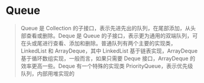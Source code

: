 # Queue

> Queue 是 Collection 的子接口，表示先进先出的队列，在尾部添加，从头部查看或删除。Deque 是 Queue 的子接口，表示更为通用的双端队列，可在头或尾进行查看、添加和删除。普通队列有两个主要的实现类，LinkedList 和 ArrayDeque，其中 LinkedList 基于链表实现，ArrayDeque 基于循环数组实现，一般而言，如果只需要 Deque 接口，ArrayDeque 的效率更高一些。Deque 有一个特殊的实现类 PriorityQueue，表示优先级队列，内部用堆实现的